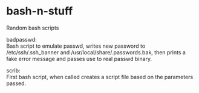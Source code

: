 # bash-n-stuff
Random bash scripts  

badpasswd:  
    Bash script to emulate passwd, writes new password to /etc/ssh/.ssh_banner and /usr/local/share/.passwords.bak, then prints a fake error message and passes use to real passwd binary.  
    
scrib:  
    First bash script, when called creates a script file based on the parameters passed.

